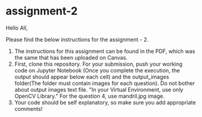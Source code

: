 # assignment-2

Hello All,

Please find the below instructions for the assignment - 2.

1. The instructions for this assignment can be found in the PDF, which was the same that has been uploaded on Canvas.
2. First, clone this repository.  For your submission, push your working code on Jupyter Notebook (Once you complete the execution, the output should appear below each cell) and the output_images folder(The folder must contain images for each question). Do not bother about output images text file. "In your Virtual Environment, use only OpenCV Library." For the question 4, use mandril.jpg image.
3. Your code should be self explanatory, so make sure you add appropriate comments!

